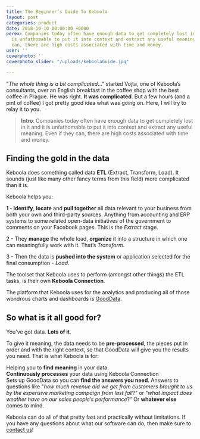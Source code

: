 ```yaml
---
title: The Beginner’s Guide To Keboola
layout: post
categories: product
date: 2018-10-10 00:00:00 +0000
perex: Companies today often have enough data to get completely lost in it and it
  is unfathomable to put it into context and extract any useful meaning. Even if they
  can, there are high costs associated with time and money.
user: ''
coverphoto: ''
coverphoto_slider: "/uploads/keboolaGuide.jpg"

---
```

"_The whole thing is a bit complicated_…" started Vojta, one of Keboola’s consultants, over an English breakfast in the coffee shop with the best coffee in Prague. He was right. **It was complicated**. But a few hours (and a pint of coffee) I got pretty good idea what was going on. Here, I will try to relay it to you.

> **Intro**: Companies today often have enough data to get completely lost in it and it is unfathomable to put it into context and extract any useful meaning. Even if they can, there are high costs associated with time and money.

## Finding the gold in the data

Keboola does something called data **ETL** (Extract, Transform, Load). It sounds (just like many other fancy terms from this field) more complicated than it is.

Keboola helps you:

**1 - Identify**, **locate** and **pull together** all data relevant to your business from both your own and third-party sources. Anything from accounting and ERP systems to some related open-data initiatives of the government to comments on your Facebook pages. This is the _Extract_ stage.

2 - They **manage** the whole load, **organize** it into a structure in which one can meaningfully work with it. That’s _Transform_.

3 - Then the data is **pushed into the system** or application selected for the final consumption - _Load_.

The toolset that Keboola uses to perform (amongst other things) the ETL tasks, is their own **Keboola Connection**.

The platform that Keboola uses for the analytics and producing all of those wondrous charts and dashboards is [GoodData](http://www.gooddata.com/).

## So what is it all good for?

You’ve got data. **Lots of it**.

To give it meaning, the data needs to be **pre-processed**, the pieces put in order and with the right context, so that GoodData will give you the results you need. That is what Keboola is for:

Helping you to **find meaning** in your data.  
**Continuously processes** your data using Keboola Connection  
Sets up GoodData so you can **find the answers you need**. Answers to questions like "_how much revenue did we get from customers brought to us by the expensive marketing campaign from last fall_?” or “_what impact does weather have on our sales people’s performance_?” Or **whatever else** comes to mind.

Keboola can do all of that pretty fast and practically without limitations. If you have any questions about what our software can do, then make sure to [contact us](https://www.keboola.com/contact)!
